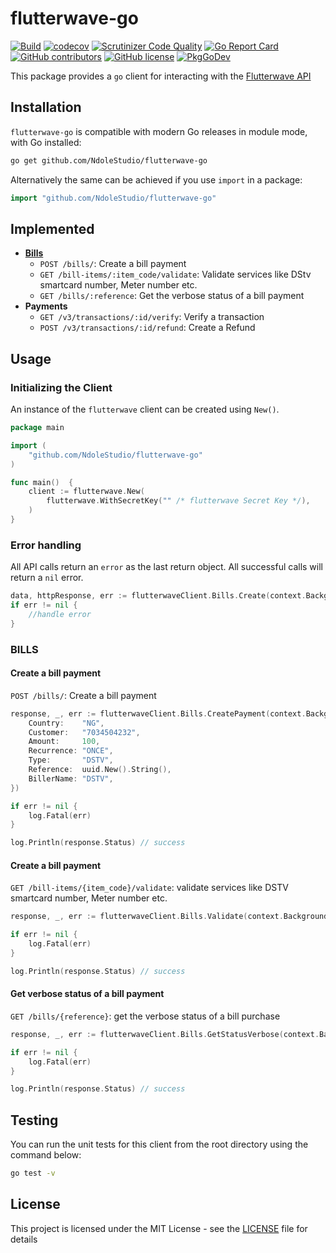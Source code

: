 # flutterwave-go

[![Build](https://github.com/NdoleStudio/flutterwave-go/actions/workflows/main.yml/badge.svg)](https://github.com/NdoleStudio/flutterwave-go/actions/workflows/main.yml)
[![codecov](https://codecov.io/gh/NdoleStudio/flutterwave-go/branch/main/graph/badge.svg)](https://codecov.io/gh/NdoleStudio/flutterwave-go)
[![Scrutinizer Code Quality](https://scrutinizer-ci.com/g/NdoleStudio/flutterwave-go/badges/quality-score.png?b=main)](https://scrutinizer-ci.com/g/NdoleStudio/flutterwave-go/?branch=main)
[![Go Report Card](https://goreportcard.com/badge/github.com/NdoleStudio/flutterwave-go)](https://goreportcard.com/report/github.com/NdoleStudio/flutterwave-go)
[![GitHub contributors](https://img.shields.io/github/contributors/NdoleStudio/flutterwave-go)](https://github.com/NdoleStudio/flutterwave-go/graphs/contributors)
[![GitHub license](https://img.shields.io/github/license/NdoleStudio/flutterwave-go?color=brightgreen)](https://github.com/NdoleStudio/flutterwave-go/blob/master/LICENSE)
[![PkgGoDev](https://pkg.go.dev/badge/github.com/NdoleStudio/flutterwave-go)](https://pkg.go.dev/github.com/NdoleStudio/flutterwave-go)


This package provides a `go` client for interacting with the [Flutterwave API](https://developer.flutterwave.com/docs)

## Installation

`flutterwave-go` is compatible with modern Go releases in module mode, with Go installed:

```bash
go get github.com/NdoleStudio/flutterwave-go
```

Alternatively the same can be achieved if you use `import` in a package:

```go
import "github.com/NdoleStudio/flutterwave-go"
```

## Implemented

- **[Bills](#bills)**
  - `POST /bills/`: Create a bill payment
  - `GET /bill-items/:item_code/validate`: Validate services like DStv smartcard number, Meter number etc.
  - `GET /bills/:reference`: Get the verbose status of a bill payment
- **Payments**
  - `GET /v3/transactions/:id/verify`: Verify a transaction
  - `POST /v3/transactions/:id/refund`: Create a Refund

## Usage

### Initializing the Client

An instance of the `flutterwave` client can be created using `New()`.

```go
package main

import (
	"github.com/NdoleStudio/flutterwave-go"
)

func main()  {
	client := flutterwave.New(
		flutterwave.WithSecretKey("" /* flutterwave Secret Key */),
	)
}
```

### Error handling

All API calls return an `error` as the last return object. All successful calls will return a `nil` error.

```go
data, httpResponse, err := flutterwaveClient.Bills.Create(context.Background(), request)
if err != nil {
    //handle error
}
```

### BILLS

#### Create a bill payment

`POST /bills/`: Create a bill payment

```go
response, _, err := flutterwaveClient.Bills.CreatePayment(context.Background(), &BillsCreatePaymentRequest{
    Country:    "NG",
    Customer:   "7034504232",
    Amount:     100,
    Recurrence: "ONCE",
    Type:       "DSTV",
    Reference:  uuid.New().String(),
    BillerName: "DSTV",
})

if err != nil {
    log.Fatal(err)
}

log.Println(response.Status) // success
```


#### Create a bill payment

`GET /bill-items/{item_code}/validate`: validate services like DSTV smartcard number, Meter number etc.

```go
response, _, err := flutterwaveClient.Bills.Validate(context.Background(), "CB177", "BIL099", "08038291822")

if err != nil {
    log.Fatal(err)
}

log.Println(response.Status) // success
```

#### Get verbose status of a bill payment

`GET /bills/{reference}`: get the verbose status of a bill purchase

```go
response, _, err := flutterwaveClient.Bills.GetStatusVerbose(context.Background(), "9300049404444")

if err != nil {
    log.Fatal(err)
}

log.Println(response.Status) // success
```

## Testing

You can run the unit tests for this client from the root directory using the command below:

```bash
go test -v
```

## License

This project is licensed under the MIT License - see the [LICENSE](LICENSE) file for details
